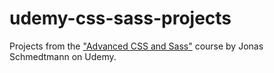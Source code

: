 # udemy-css-sass-projects

Projects from the ["Advanced CSS and Sass"](https://www.udemy.com/course/advanced-css-and-sass/) course by Jonas Schmedtmann on Udemy.
